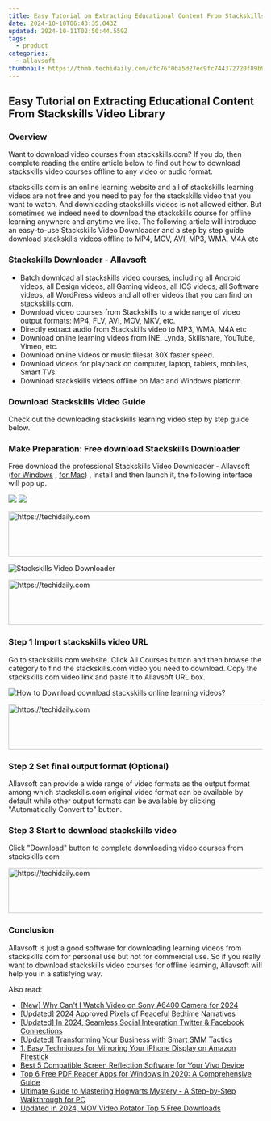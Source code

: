 ```yaml
---
title: Easy Tutorial on Extracting Educational Content From Stackskills Video Library
date: 2024-10-10T06:43:35.043Z
updated: 2024-10-11T02:50:44.559Z
tags:
  - product
categories:
  - allavsoft
thumbnail: https://thmb.techidaily.com/dfc76f0ba5d27ec9fc744372720f89b9cd207751d15fc2d7499285fee5808af2.jpg
---
```


## Easy Tutorial on Extracting Educational Content From Stackskills Video Library

### Overview

Want to download video courses from stackskills.com? If you do, then complete reading the entire article below to find out how to download stackskills video courses offline to any video or audio format.

stackskills.com is an online learning website and all of stackskills learning videos are not free and you need to pay for the stackskills video that you want to watch. And downloading stackskills videos is not allowed either. But sometimes we indeed need to download the stackskills course for offline learning anywhere and anytime we like. The following article will introduce an easy-to-use Stackskills Video Downloader and a step by step guide download stackskills videos offline to MP4, MOV, AVI, MP3, WMA, M4A etc

### Stackskills Downloader - Allavsoft

* Batch download all stackskills video courses, including all Android videos, all Design videos, all Gaming videos, all IOS videos, all Software videos, all WordPress videos and all other videos that you can find on stackskills.com.
* Download video courses from Stackskills to a wide range of video output formats: MP4, FLV, AVI, MOV, MKV, etc.
* Directly extract audio from Stackskills video to MP3, WMA, M4A etc
* Download online learning videos from INE, Lynda, Skillshare, YouTube, Vimeo, etc.
* Download online videos or music filesat 30X faster speed.
* Download videos for playback on computer, laptop, tablets, mobiles, Smart TVs.
* Download stackskills videos offline on Mac and Windows platform.

### Download Stackskills Video Guide

Check out the downloading stackskills learning video step by step guide below.

### Make Preparation: Free download Stackskills Downloader

Free download the professional Stackskills Video Downloader - Allavsoft ([for Windows](https://tools.techidaily.com/allavsoft/products/) , [for Mac](https://tools.techidaily.com/allavsoft/products/)) , install and then launch it, the following interface will pop up.

[![](https://www.allavsoft.com/how-to/../images/how-to/free-download-win.jpg)](https://tools.techidaily.com/allavsoft/products/) [![](https://www.allavsoft.com/how-to/../images/how-to/free-download-mac.jpg)](https://tools.techidaily.com/allavsoft/products/)

<!-- affiliate ads begin -->
<a href="https://unicoeye.pxf.io/c/5597632/2148775/18498" target="_top" id="2148775">
  <img src="//a.impactradius-go.com/display-ad/18498-2148775" border="0" alt="https://techidaily.com" width="728" height="90"/>
</a>
<img height="0" width="0" src="https://unicoeye.pxf.io/i/5597632/2148775/18498" style="position:absolute;visibility:hidden;" border="0" />
<!-- affiliate ads end -->

![Stackskills Video Downloader](https://www.allavsoft.com/how-to/../images/allavsoft/screen-shot-600.jpg)

<!-- affiliate ads begin -->
<a href="https://ephamedtechinc.pxf.io/c/5597632/2137221/26400" target="_top" id="2137221">
  <img src="//a.impactradius-go.com/display-ad/26400-2137221" border="0" alt="https://techidaily.com" width="728" height="90"/>
</a>
<img height="0" width="0" src="https://ephamedtechinc.pxf.io/i/5597632/2137221/26400" style="position:absolute;visibility:hidden;" border="0" />
<!-- affiliate ads end -->

### Step 1 Import stackskills video URL

Go to stackskills.com website. Click All Courses button and then browse the category to find the stackskills.com video you need to download. Copy the stackskills.com video link and paste it to Allavsoft URL box.

![How to Download download stackskills online learning videos?](https://www.allavsoft.com/how-to/../images/how-to/download-rtmp-video/download-rtmp-video.jpg)

<!-- affiliate ads begin -->
<a href="https://unicoeye.pxf.io/c/5597632/2134248/18498" target="_top" id="2134248">
  <img src="//a.impactradius-go.com/display-ad/18498-2134248" border="0" alt="https://techidaily.com" width="728" height="90"/>
</a>
<img height="0" width="0" src="https://unicoeye.pxf.io/i/5597632/2134248/18498" style="position:absolute;visibility:hidden;" border="0" />
<!-- affiliate ads end -->

### Step 2 Set final output format (Optional)

Allavsoft can provide a wide range of video formats as the output format among which stackskills.com original video format can be available by default while other output formats can be available by clicking "Automatically Convert to" button.

### Step 3 Start to download stackskills video

Click "Download" button to complete downloading video courses from stackskills.com

<!-- affiliate ads begin -->
<a href="https://appsumo.8odi.net/c/5597632/2144273/7443" target="_top" id="2144273">
  <img src="//a.impactradius-go.com/display-ad/7443-2144273" border="0" alt="https://techidaily.com" width="728" height="90"/>
</a>
<img height="0" width="0" src="https://appsumo.8odi.net/i/5597632/2144273/7443" style="position:absolute;visibility:hidden;" border="0" />
<!-- affiliate ads end -->

### Conclusion

Allavsoft is just a good software for downloading learning videos from stackskills.com for personal use but not for commercial use. So if you really want to download stackskills video courses for offline learning, Allavsoft will help you in a satisfying way.

<ins class="adsbygoogle"
     style="display:block"
     data-ad-format="autorelaxed"
     data-ad-client="ca-pub-7571918770474297"
     data-ad-slot="1223367746"></ins>

<ins class="adsbygoogle"
     style="display:block"
     data-ad-client="ca-pub-7571918770474297"
     data-ad-slot="8358498916"
     data-ad-format="auto"
     data-full-width-responsive="true"></ins>

<span class="atpl-alsoreadstyle">Also read:</span>
<div><ul>
<li><a href="https://fox-hovers.techidaily.com/new-why-cant-i-watch-video-on-sony-a6400-camera-for-2024/"><u>[New] Why Can't I Watch Video on Sony A6400 Camera for 2024</u></a></li>
<li><a href="https://fox-boxes.techidaily.com/updated-2024-approved-pixels-of-peaceful-bedtime-narratives/"><u>[Updated] 2024 Approved Pixels of Peaceful Bedtime Narratives</u></a></li>
<li><a href="https://facebook-video-content.techidaily.com/updated-in-2024-seamless-social-integration-twitter-and-facebook-connections/"><u>[Updated] In 2024, Seamless Social Integration Twitter & Facebook Connections</u></a></li>
<li><a href="https://some-skills.techidaily.com/updated-transforming-your-business-with-smart-smm-tactics/"><u>[Updated] Transforming Your Business with Smart SMM Tactics</u></a></li>
<li><a href="https://discover-exceptional.techidaily.com/1-easy-techniques-for-mirroring-your-iphone-display-on-amazon-firestick/"><u>1. Easy Techniques for Mirroring Your iPhone Display on Amazon Firestick</u></a></li>
<li><a href="https://discover-exceptional.techidaily.com/best-5-compatible-screen-reflection-software-for-your-vivo-device/"><u>Best 5 Compatible Screen Reflection Software for Your Vivo Device</u></a></li>
<li><a href="https://discover-exceptional.techidaily.com/top-6-free-pdf-reader-apps-for-windows-in-2020-a-comprehensive-guide/"><u>Top 6 Free PDF Reader Apps for Windows in 2020: A Comprehensive Guide</u></a></li>
<li><a href="https://discover-exceptional.techidaily.com/ultimate-guide-to-mastering-hogwarts-mystery-a-step-by-step-walkthrough-for-pc/"><u>Ultimate Guide to Mastering Hogwarts Mystery - A Step-by-Step Walkthrough for PC</u></a></li>
<li><a href="https://smart-video-editing.techidaily.com/updated-in-2024-mov-video-rotator-top-5-free-downloads/"><u>Updated In 2024, MOV Video Rotator Top 5 Free Downloads</u></a></li>
</ul></div>


